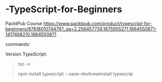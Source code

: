 # -TypeScript-for-Beginners

PacktPub Course https://www.packtpub.com/product/typescript-for-beginners/9781801074476?_ga=2.256457739.1675955271.1664550871-1417468210.1664550871



commands:

Version TypeScript:   

> tsc -v
>
> npm install typescript --save-devbrewinstall typescrip
